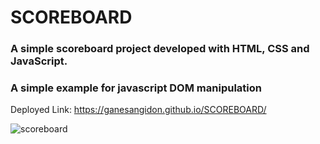 # SCOREBOARD
### A simple scoreboard project developed with HTML, CSS and JavaScript.
### A simple example for javascript DOM manipulation
Deployed Link: https://ganesangidon.github.io/SCOREBOARD/

![scoreboard](https://user-images.githubusercontent.com/88224886/151668450-0c04222d-96e0-42b0-84b5-f3f5723f4ec3.png)

